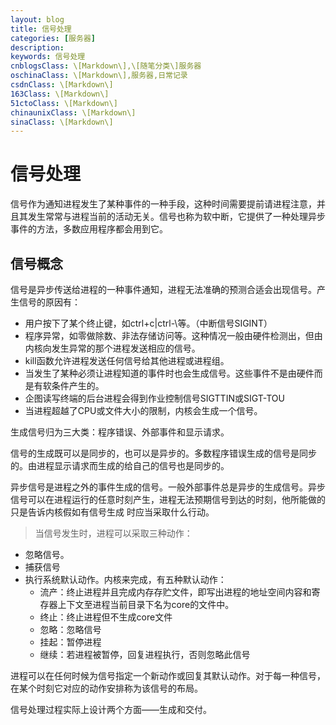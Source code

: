 ```yaml
---
layout: blog
title: 信号处理
categories: [服务器]
description:
keywords: 信号处理
cnblogsClass: \[Markdown\],\[随笔分类\]服务器
oschinaClass: \[Markdown\],服务器,日常记录
csdnClass: \[Markdown\]
163Class: \[Markdown\]
51ctoClass: \[Markdown\]
chinaunixClass: \[Markdown\]
sinaClass: \[Markdown\]
---
```


# 信号处理
信号作为通知进程发生了某种事件的一种手段，这种时间需要提前请进程注意，并且其发生常常与进程当前的活动无关。信号也称为软中断，它提供了一种处理异步事件的方法，多数应用程序都会用到它。

## 信号概念
信号是异步传送给进程的一种事件通知，进程无法准确的预测合适会出现信号。产生信号的原因有：

- 用户按下了某个终止键，如ctrl+c|ctrl-\等。（中断信号SIGINT）
- 程序异常，如零做除数、非法存储访问等。这种情况一般由硬件检测出，但由内核向发生异常的那个进程发送相应的信号。
- kill函数允许进程发送任何信号给其他进程或进程组。
- 当发生了某种必须让进程知道的事件时也会生成信号。这些事件不是由硬件而是有软条件产生的。
- 企图读写终端的后台进程会得到作业控制信号SIGTTIN或SIGT-TOU
- 当进程超越了CPU或文件大小的限制，内核会生成一个信号。

生成信号归为三大类：程序错误、外部事件和显示请求。

信号的生成既可以是同步的，也可以是异步的。多数程序错误生成的信号是同步的。由进程显示请求而生成的给自己的信号也是同步的。

异步信号是进程之外的事件生成的信号。一般外部事件总是异步的生成信号。异步信号可以在进程运行的任意时刻产生，进程无法预期信号到达的时刻，他所能做的只是告诉内核假如有信号生成
时应当采取什么行动。

> 当信号发生时，进程可以采取三种动作：
- 忽略信号。
- 捕获信号
- 执行系统默认动作。内核来完成，有五种默认动作：
    - 流产：终止进程并且完成内存存贮文件，即写出进程的地址空间内容和寄存器上下文至进程当前目录下名为core的文件中。
    - 终止：终止进程但不生成core文件
    - 忽略：忽略信号
    - 挂起：暂停进程
    - 继续：若进程被暂停，回复进程执行，否则忽略此信号

进程可以在任何时候为信号指定一个新动作或回复其默认动作。对于每一种信号，在某个时刻它对应的动作安排称为该信号的布局。

信号处理过程实际上设计两个方面——生成和交付。